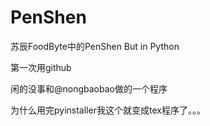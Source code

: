 # PenShen
苏辰FoodByte中的PenShen 
But in Python

第一次用github

闲的没事和@nongbaobao做的一个程序

为什么用完pyinstaller我这个就变成tex程序了。。。
